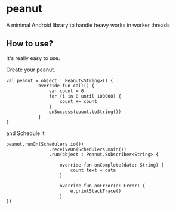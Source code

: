 # peanut
A minimal Android library to handle heavy works in worker threads 

## How to use?
It's really easy to use.<br>

Create your peanut.
```
val peanut = object : Peanut<String>() {
            override fun call() {
                var count = 0
                for (i in 0 until 100000) {
                    count += count
                }
                onSuccess(count.toString())
            }
}
```
and Schedule it
```
peanut.runOn(Schedulers.io())
                .receiveOn(Schedulers.main())
                .run(object : Peanut.Subscriber<String> {

                    override fun onComplete(data: String) {
                        count.text = data
                    }

                    override fun onError(e: Error) {
                        e.printStackTrace()
                    }
})
```

